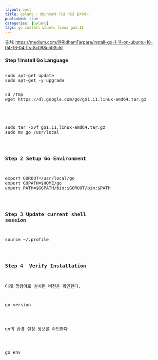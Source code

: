 ```yaml
---
layout: post
title: golang - Ubuntu에 최신 버전 설치하기
published: true
categories: [Golang]
tags: go install ubuntu linux go1.11 
---
```

출처: https://medium.com/@RidhamTarpara/install-go-1-11-on-ubuntu-18-04-16-04-lts-8c098c503c5f
  
### Step 1  Install Go Language  
<pre>  
sudo apt-get update
sudo apt-get -y upgrade  
</pre>  
  
  
<pre>  
cd /tmp
wget https://dl.google.com/go/go1.11.linux-amd64.tar.gz
<pre>  
  
<pre>  
sudo tar -xvf go1.11.linux-amd64.tar.gz
sudo mv go /usr/local
</pre>  
  

### Step 2 Setup Go Environment  
<pre>
export GOROOT=/usr/local/go
export GOPATH=$HOME/go
export PATH=$GOPATH/bin:$GOROOT/bin:$PATH
</pre>  
  

### Step 3 Update current shell session  
<pre>
source ~/.profile
</pre>  
  

### Step 4  Verify Installation  
아래 명령어로 설치된 버전을 확인한다.  
<pre>
go version
</pre>  

go의 환경 설정 정보를 확인한다  
<pre>  
go env
</pre>    
  